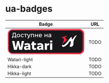 # ua-badges

| Badge | URL |
| ----- | --- |
| ![Watari Dark](src/watari-dark.svg) | TODO |
| Watari-light | TODO |
| Hikka-dark | TODO |
| Hikka-light | TODO |
